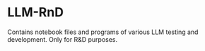 # LLM-RnD
Contains notebook files and programs of various LLM testing and development. Only for R&amp;D purposes.
